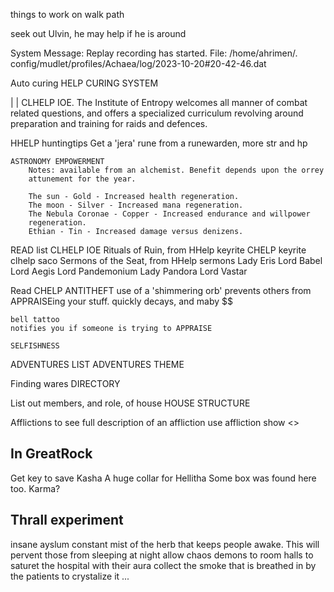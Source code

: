 things to work on
    walk path


seek out Ulvin, he may help if he is around

System Message: Replay recording has started. File: /home/ahrimen/.
config/mudlet/profiles/Achaea/log/2023-10-20#20-42-46.dat

Auto curing
    HELP CURING SYSTEM

| | CLHELP IOE. The Institute of Entropy welcomes all manner of
    combat related questions, and offers a specialized curriculum revolving
    around preparation and training for raids and defences.


HHELP huntingtips
    Get a 'jera' rune from a runewarden, more str and hp

    ASTRONOMY EMPOWERMENT
        Notes: available from an alchemist. Benefit depends upon the orrey
        attunement for the year.

        The sun - Gold - Increased health regeneration.
        The moon - Silver - Increased mana regeneration.
        The Nebula Coronae - Copper - Increased endurance and willpower
        regeneration.
        Ethian - Tin - Increased damage versus denizens.


READ list
    CLHELP IOE
    Rituals of Ruin, from HHelp keyrite
    CHELP keyrite
    clhelp saco
    Sermons of the Seat, from HHelp sermons
    Lady Eris
    Lord Babel
    Lord Aegis
    Lord Pandemonium
    Lady Pandora
    Lord Vastar

Read CHELP ANTITHEFT
    use of a 'shimmering orb' prevents others from APPRAISEing your stuff.
    quickly decays, and maby $$

    bell tattoo
    notifies you if someone is trying to APPRAISE

    SELFISHNESS

ADVENTURES LIST
ADVENTURES THEME

Finding wares
    DIRECTORY <item>

List out members, and role, of house
HOUSE STRUCTURE

Afflictions
    to see full description of an affliction use
    affliction show <>

In GreatRock
-----------
Get key to save Kasha
A huge collar for Hellitha
Some box was found here too. Karma?


Thrall experiment
--------------------
insane ayslum
constant mist of the herb that keeps people awake.
This will pervent those from sleeping
at night allow chaos demons to room halls to saturet the hospital with their aura
collect the smoke that is breathed in by the patients to crystalize it
...

